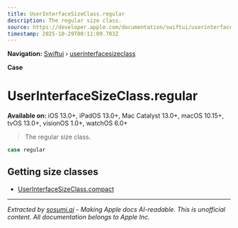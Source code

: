 ```yaml
---
title: UserInterfaceSizeClass.regular
description: The regular size class.
source: https://developer.apple.com/documentation/swiftui/userinterfacesizeclass/regular
timestamp: 2025-10-29T00:11:09.703Z
---
```


**Navigation:** [Swiftui](/documentation/swiftui) › [userinterfacesizeclass](/documentation/swiftui/userinterfacesizeclass)

**Case**

# UserInterfaceSizeClass.regular

**Available on:** iOS 13.0+, iPadOS 13.0+, Mac Catalyst 13.0+, macOS 10.15+, tvOS 13.0+, visionOS 1.0+, watchOS 6.0+

> The regular size class.

```swift
case regular
```

## Getting size classes

- [UserInterfaceSizeClass.compact](/documentation/swiftui/userinterfacesizeclass/compact)

---

*Extracted by [sosumi.ai](https://sosumi.ai) - Making Apple docs AI-readable.*
*This is unofficial content. All documentation belongs to Apple Inc.*
